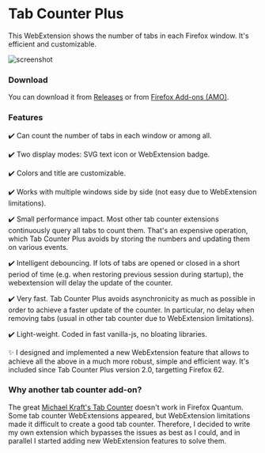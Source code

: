 # Tab Counter Plus

This WebExtension shows the number of tabs in each Firefox window. It's efficient and customizable.

![screenshot](https://user-images.githubusercontent.com/7477678/41196910-b9a322f6-6c4c-11e8-94f9-5f50f24a73b0.png)

### Download

You can download it from [Releases](https://github.com/Loirooriol/tab-counter-plus/releases) or from [Firefox Add-ons (AMO)](https://addons.mozilla.org/firefox/addon/tab-counter-plus).

### Features

:heavy_check_mark: Can count the number of tabs in each window or among all.

:heavy_check_mark: Two display modes: SVG text icon or WebExtension badge.

:heavy_check_mark: Colors and title are customizable.

:heavy_check_mark: Works with multiple windows side by side (not easy due to WebExtension limitations).

:heavy_check_mark: Small performance impact. Most other tab counter extensions continuously query all tabs to count them. That's an expensive operation, which Tab Counter Plus avoids by storing the numbers and updating them on various events.

:heavy_check_mark: Intelligent debouncing. If lots of tabs are opened or closed in a short period of time (e.g. when restoring previous session during startup), the webextension will delay the update of the counter.

:heavy_check_mark: Very fast. Tab Counter Plus avoids asynchronicity as much as possible in order to achieve a faster update of the counter. In particular, no delay when removing tabs (usual in other tab counter due to WebExtension limitations).

:heavy_check_mark: Light-weight. Coded in fast vanilla-js, no bloating libraries.

:sparkles: I designed and implemented a new WebExtension feature that allows to achieve all the above in a much more robust, simple and efficient way. It's included since Tab Counter Plus version 2.0, targetting Firefox 62.

### Why another tab counter add-on?

The great [Michael Kraft's Tab Counter](https://addons.mozilla.org/firefox/addon/tab-counter/) doesn't work in Firefox Quantum. Some tab counter WebExtensions appeared, but WebExtension limitations made it difficult to create a good tab counter. Therefore, I decided to write my own extension which bypasses the issues as best as I could, and in parallel I started adding new WebExtension features to solve them.
